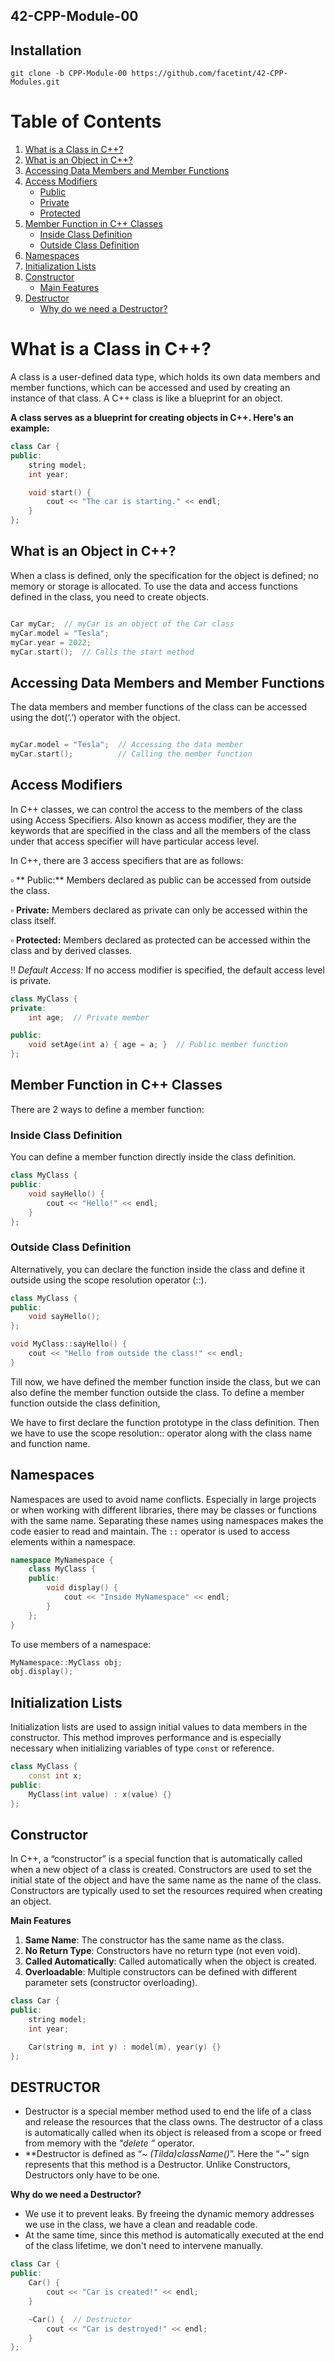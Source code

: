 ## 42-CPP-Module-00 

## Installation

```
git clone -b CPP-Module-00 https://github.com/facetint/42-CPP-Modules.git
```


# Table of Contents

1. [What is a Class in C++?](#what-is-a-class-in-c)
2. [What is an Object in C++?](#what-is-an-object-in-c)
3. [Accessing Data Members and Member Functions](#accessing-data-members-and-member-functions)
4. [Access Modifiers](#access-modifiers)
   - [Public](#public)
   - [Private](#private)
   - [Protected](#protected)
5. [Member Function in C++ Classes](#member-function-in-c-classes)
   - [Inside Class Definition](#inside-class-definition)
   - [Outside Class Definition](#outside-class-definition)
6. [Namespaces](#namespaces)
7. [Initialization Lists](#initialization-lists)
8. [Constructor](#constructor)
   - [Main Features](#main-features)
9. [Destructor](#destructor)
   - [Why do we need a Destructor?](#why-do-we-need-a-destructor)


# What is a Class in C++?

A class is a user-defined data type, which holds its own data members and member functions, which can be accessed and used by creating an instance of that class. A C++ class is like a blueprint for an object.


**A class serves as a blueprint for creating objects in C++. Here's an example:**

```cpp
class Car {
public:
    string model;
    int year;

    void start() {
        cout << "The car is starting." << endl;
    }
};
```
## What is an Object in C++?

When a class is defined, only the specification for the object is defined; no memory or storage is allocated. To use the data and access functions defined in the class, you need to create objects.

```cpp

Car myCar;  // myCar is an object of the Car class
myCar.model = "Tesla";
myCar.year = 2022;
myCar.start();  // Calls the start method
```

## Accessing Data Members and Member Functions

The data members and member functions of the class can be accessed using the dot(‘.’) operator with the object.

```cpp

myCar.model = "Tesla";  // Accessing the data member
myCar.start();          // Calling the member function
```

## Access Modifiers

In C++ classes, we can control the access to the members of the class using Access Specifiers. Also known as access modifier, they are the keywords that are specified in the class and all the members of the class under that access specifier will have particular access level.

In C++, there are 3 access specifiers that are as follows:

▫️ ** Public:** Members declared as public can be accessed from outside the class.

▫️ **Private:** Members declared as private can only be accessed within the class itself.

▫️ **Protected:** Members declared as protected can be accessed within the class and by derived classes.

‼️ *Default Access:* If no access modifier is specified, the default access level is private.

```cpp
class MyClass {
private:
    int age;  // Private member

public:
    void setAge(int a) { age = a; }  // Public member function
};

```

## Member Function in C++ Classes

There are 2 ways to define a member function:

### Inside Class Definition

You can define a member function directly inside the class definition.

```cpp
class MyClass {
public:
    void sayHello() {
        cout << "Hello!" << endl;
    }
};
```

### Outside Class Definition
Alternatively, you can declare the function inside the class and define it outside using the scope resolution operator (::).

```cpp
class MyClass {
public:
    void sayHello();
};

void MyClass::sayHello() {
    cout << "Hello from outside the class!" << endl;
}
```

Till now, we have defined the member function inside the class, but we can also define the member function outside the class. To define a member function outside the class definition,

We have to first declare the function prototype in the class definition.
Then we have to use the scope resolution:: operator along with the class name and function name.


## Namespaces

Namespaces are used to avoid name conflicts. Especially in large projects or when working with different libraries, there may be classes or functions with the same name. Separating these names using namespaces makes the code easier to read and maintain. The `::` operator is used to access elements within a namespace.

```cpp
namespace MyNamespace {
    class MyClass {
    public:
        void display() {
            cout << "Inside MyNamespace" << endl;
        }
    };
}
```
To use members of a namespace:

```cpp
MyNamespace::MyClass obj;
obj.display();
```

## Initialization Lists

Initialization lists are used to assign initial values to data members in the constructor. This method improves performance and is especially necessary when initializing variables of type `const` or reference.

```cpp
class MyClass {
    const int x;
public:
    MyClass(int value) : x(value) {}
};
```

## Constructor

In C++, a “constructor” is a special function that is automatically called when a new object of a class is created. Constructors are used to set the initial state of the object and have the same name as the name of the class. Constructors are typically used to set the resources required when creating an object.

**Main Features**

1. **Same Name**: The constructor has the same name as the class.
2. **No Return Type**: Constructors have no return type (not even void).
3. **Called Automatically**: Called automatically when the object is created.
4. **Overloadable**: Multiple constructors can be defined with different parameter sets (constructor overloading).

```cpp
class Car {
public:
    string model;
    int year;

    Car(string m, int y) : model(m), year(y) {}
};
```

## DESTRUCTOR

- Destructor is a special member method used to end the life of a class and release the resources that the class owns. The destructor of a class is automatically called when its object is released from a scope or freed from memory with the *"delete ”* operator.
- **Destructor is defined as “*~ (Tilda)className()*”. Here the “~” sign represents that this method is a Destructor. Unlike Constructors, Destructors only have to be one.

 **Why do we need a Destructor?**
- We use it to prevent leaks. By freeing the dynamic memory addresses we use in the class, we have a clean and readable code.
- At the same time, since this method is automatically executed at the end of the class lifetime, we don't need to intervene manually.


```cpp
class Car {
public:
    Car() {
        cout << "Car is created!" << endl;
    }

    ~Car() {  // Destructor
        cout << "Car is destroyed!" << endl;
    }
};
```

